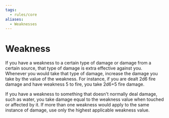 ```yaml
---
tags:
  - rules/core
aliases:
  - Weaknesses
---
```

# Weakness

If you have a weakness to a certain type of damage or damage from a certain source, that type of damage is extra effective against you. Whenever you would take that type of damage, increase the damage you take by the value of the weakness. For instance, if you are dealt 2d6 fire damage and have weakness 5 to fire, you take 2d6+5 fire damage.  
  
If you have a weakness to something that doesn't normally deal damage, such as water, you take damage equal to the weakness value when touched or affected by it. If more than one weakness would apply to the same instance of damage, use only the highest applicable weakness value.